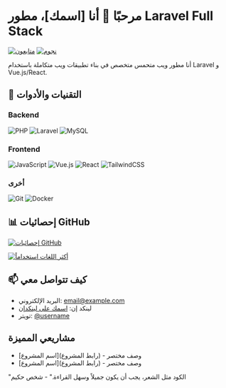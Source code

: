 # مرحبًا 👋 أنا [اسمك]، مطور Laravel Full Stack





[![متابعون](https://img.shields.io/github/followers/dev-mohamed-ayman?style=social)](https://github.com/dev-mohamed-ayman)
[![نجوم](https://img.shields.io/github/stars/dev-mohamed-ayman?style=social)](https://github.com/dev-mohamed-ayman)

أنا مطور ويب متحمس متخصص في بناء تطبيقات ويب متكاملة باستخدام Laravel و Vue.js/React.

## 🔧 التقنيات والأدوات

### Backend
![PHP](https://img.shields.io/badge/-PHP-777BB4?style=flat-square&logo=php&logoColor=white)
![Laravel](https://img.shields.io/badge/-Laravel-FF2D20?style=flat-square&logo=laravel&logoColor=white)
![MySQL](https://img.shields.io/badge/-MySQL-4479A1?style=flat-square&logo=mysql&logoColor=white)

### Frontend
![JavaScript](https://img.shields.io/badge/-JavaScript-F7DF1E?style=flat-square&logo=javascript&logoColor=black)
![Vue.js](https://img.shields.io/badge/-Vue.js-4FC08D?style=flat-square&logo=vue.js&logoColor=white)
![React](https://img.shields.io/badge/-React-61DAFB?style=flat-square&logo=react&logoColor=black)
![TailwindCSS](https://img.shields.io/badge/-TailwindCSS-38B2AC?style=flat-square&logo=tailwind-css&logoColor=white)

### أخرى
![Git](https://img.shields.io/badge/-Git-F05032?style=flat-square&logo=git&logoColor=white)
![Docker](https://img.shields.io/badge/-Docker-2496ED?style=flat-square&logo=docker&logoColor=white)

## 📊 إحصائيات GitHub

[![إحصائيات GitHub](https://github-readme-stats.vercel.app/api?username=dev-mohamed-ayman&show_icons=true&theme=dracula)](https://github.com/username)

[![أكثر اللغات استخداماً](https://github-readme-stats.vercel.app/api/top-langs/?username=dev-mohamed-ayman&layout=compact&theme=dracula)](https://github.com/username)

## 📫 كيف تتواصل معي

- البريد الإلكتروني: [email@example.com](mailto:email@example.com)
- لينكد إن: [اسمك على لينكدإن](https://linkedin.com/in/username)
- تويتر: [@username](https://twitter.com/username)

## مشاريعي المميزة

- [اسم المشروع](رابط المشروع) - وصف مختصر
- [اسم المشروع](رابط المشروع) - وصف مختصر

"الكود مثل الشعر، يجب أن يكون جميلاً وسهل القراءة." - شخص حكيم
